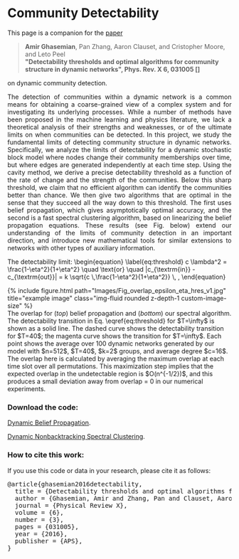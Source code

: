 # Community Detectability

<p align="justify">This page is a companion for the <a href="https://journals.aps.org/prx/abstract/10.1103/PhysRevX.6.031005" target="_blank">paper</a> 	
  
> <b>Amir Ghasemian</b>, Pan Zhang, Aaron Clauset, and Cristopher Moore, and Leto Peel
> <br><b>"Detectability thresholds and optimal algorithms for community structure in dynamic networks", Phys. Rev. X 6, 031005 [<a href="https://journals.aps.org/prx/abstract/10.1103/PhysRevX.6.031005" target="_blank"></a>] </b>

on dynamic community detection.</p>


<p align="justify">The detection of communities within a dynamic network is a common means for obtaining a coarse-grained view of a complex system and for investigating its underlying processes. While a number of methods have been proposed in the machine learning and physics literature, we lack a theoretical analysis of their strengths and weaknesses, or of the ultimate limits on when communities can be detected. In this project, we study the fundamental limits of detecting community structure in dynamic networks. Specifically, we analyze the limits of detectability for a dynamic stochastic block model where nodes change their community memberships over time, but where edges are generated independently at each time step. Using the cavity method, we derive a precise detectability threshold as a function of the rate of change and the strength of the communities. Below this sharp threshold, we claim that no efficient algorithm can identify the communities better than chance. We then give two algorithms that are optimal in the sense that they succeed all the way down to this threshold. The first uses belief propagation, which gives asymptotically optimal accuracy, and the second is a fast spectral clustering algorithm, based on linearizing the belief propagation equations. These results (see Fig. below) extend our understanding of the limits of community detection in an important direction, and introduce new mathematical tools for similar extensions to networks with other types of auxiliary information.</p>

<p>
The detectability limit:
\begin{equation}
\label{eq:threshold}
c \lambda^2 = \frac{1-\eta^2}{1+\eta^2} 
\quad \text{or} \quad 
|c_{\textrm{in}} - c_{\textrm{out}}| = k \sqrt{c \,\frac{1-\eta^2}{1+\eta^2}} \, , 
\end{equation}
</p>

<div class="row">
    <div class="col-12 mt-3 mt-md-0">
        {% include figure.html path="Images/Fig_overlap_epsilon_eta_hres_v1.jpg" title="example image" class="img-fluid rounded z-depth-1 custom-image-size" %}
        <figcaption class="figure-caption justified-caption">
            The overlap for (<em>top</em>) belief propagation and (<em>bottom</em>) our spectral algorithm. The detectability transition in Eq. \eqref{eq:threshold} for $T=\infty$ is shown as a solid line. The dashed curve shows the detectability transition for $T=40$; the magenta curve shows the transition for $T=\infty$. Each point shows the average over 100 dynamic networks generated by our model with $n=512$, $T=40$, $k=2$ groups, and average degree $c=16$. The overlap here is calculated by averaging the maximum overlap at each time slot over all permutations. This maximization step implies that the expected overlap in the undetectable region is $O(n^{-1/2})$, and this produces a small deviation away from overlap = 0 in our numerical experiments.
        </figcaption>
    </div>
</div>

### Download the code:
<p align="left">
<a href="./Code/DynamicBeliefPropagation/DBP_AG.py">Dynamic Belief Propagation</a>.</p>
<p align="left">
<a href="./Code/DynamicSpectralClustering/dsbm_temporal_spatial_dog3_finalAG.m">Dynamic Nonbacktracking Spectral Clustering</a>.</p>


### How to cite this work:
<p>If you use this code or data in your research, please cite it as follows:</p>
<pre>
@article{ghasemian2016detectability,
  title = {Detectability thresholds and optimal algorithms for community structure in dynamic networks},
  author = {Ghasemian, Amir and Zhang, Pan and Clauset, Aaron and Moore, Cristopher and Peel, Leto},
  journal = {Physical Review X},
  volume = {6},
  number = {3},
  pages = {031005},
  year = {2016},
  publisher = {APS},
}
</pre>
